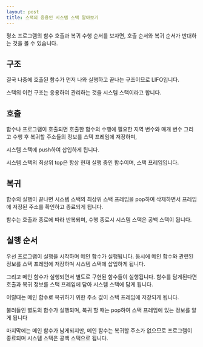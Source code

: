 ```yaml
---
layout: post
title: 스택의 응용인 시스템 스택 알아보기
---
```


평소 프로그램의 함수 호출과 복귀 수행 순서를 보자면, 호출 순서와 복귀 순서가 반대하는 것을 볼 수 있습니다.

## 구조

결국 나중에 호출된 함수가 먼저 나와 실행하고 끝나는 구조이므로 LIFO입니다.

스택의 이런 구조는 응용하여 관리하는 것을 시스템 스택이라고 합니다.

## 호출

함수나 프로그램이 호출되면 호출한 함수의 수행에 필요한 지역 변수와 매개 변수 그리고 수행 후 복귀할 주소들의 정보를 스택 프레임에 저장하며,

시스템 스택에 push하여 삽입하게 됩니다.

시스템 스택의 최상위 top은 항상 현재 실행 중인 함수이며, 스택 프레임입니다.

## 복귀

함수의 실행이 끝나면 시스템 스택의 최상위 스택 프레임을 pop하여 삭제하면서 프레임에 저장된 주소를 확인하고 종료되게 됩니다.

함수는 호출과 종료에 따라 반복되며, 수행 종료시 시스템 스택은 공백 스택이 됩니다.

## 실행 순서

우선 프로그램이 실행을 시작하며 메인 함수가 실행됩니다. 동시에 메인 함수와 관련된 정보를 스택 프레임에 저장하며 시스템 스택에 삽입하게 됩니다.

그리고 메인 함수가 실행되면서 별도로 구현된 함수들이 실행됩니다. 함수를 담게된다면 호출과 복귀 정보를 스택 프레임에 담아 시스템 스택에 담게 됩니다.

이럴때는 메인 함수로 복귀하기 위한 주소 값이 스택 프레임에 저장되게 됩니다.

불러들인 별도의 함수가 실행되며, 복귀 할 때는 pop하여 스택 프레임에 있는 정보를 알게 됩니다 

마지막에는 메인 함수가 남게되지만, 메인 함수는 복귀할 주소가 없으므로 프로그램이 종료되며 시스템 스택은 공백 스택으로 됩니다.